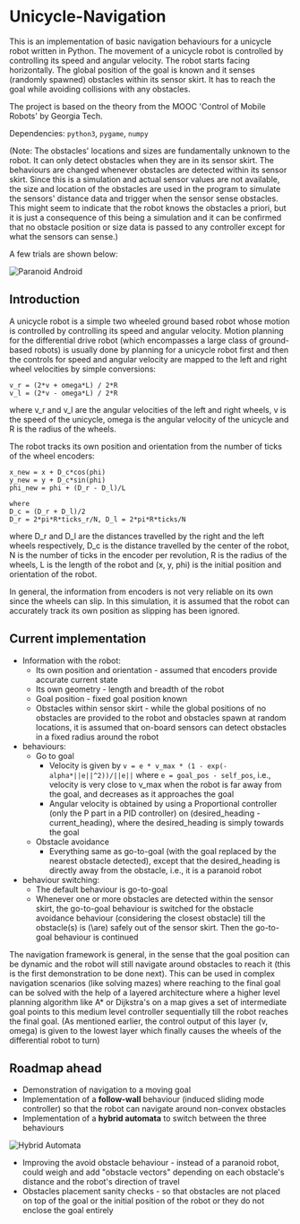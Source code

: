 # Unicycle-Navigation

This is an implementation of basic navigation behaviours for a unicycle robot written in Python. The movement of a unicycle robot is controlled by controlling its speed and angular velocity. The robot starts facing horizontally. The global position of the goal is known and it senses (randomly spawned) obstacles within its sensor skirt. It has to reach the goal while avoiding collisions with any obstacles.

The project is based on the theory from the MOOC 'Control of Mobile Robots' by Georgia Tech.

Dependencies: `python3`, `pygame`, `numpy`

(Note: The obstacles' locations and sizes are fundamentally unknown to the robot. It can only detect obstacles when they are in its sensor skirt. The behaviours are changed whenever obstacles are detected within its sensor skirt. Since this is a simulation and actual sensor values are not available, the size and location of the obstacles are used in the program to simulate the sensors' distance data and trigger when the sensor sense obstacles. This might seem to indicate that the robot knows the obstacles a priori, but it is just a consequence of this being a simulation and it can be confirmed that no obstacle position or size data is passed to any controller except for what the sensors can sense.)

A few trials are shown below:

![Paranoid Android](../resources/paranoid-android.gif)

## Introduction

A unicycle robot is a simple two wheeled ground based robot whose motion is controlled by controlling its speed and angular velocity. Motion planning for the differential drive robot (which encompasses a large class of ground-based robots) is usually done by planning for a unicycle robot first and then the controls for speed and angular velocity are mapped to the left and right wheel velocities by simple conversions:

```
v_r = (2*v + omega*L) / 2*R
v_l = (2*v - omega*L) / 2*R
```

where v_r and v_l are the angular velocities of the left and right wheels, v is the speed of the unicycle, omega is the angular velocity of the unicycle and R is the radius of the wheels.

The robot tracks its own position and orientation from the number of ticks of the wheel encoders:

```
x_new = x + D_c*cos(phi)
y_new = y + D_c*sin(phi)
phi_new = phi + (D_r - D_l)/L

where
D_c = (D_r + D_l)/2
D_r = 2*pi*R*ticks_r/N, D_l = 2*pi*R*ticks/N
```

where D_r and D_l are the distances travelled by the right and the left wheels respectively, D_c is the distance travelled by the center of the robot, N is the number of ticks in the encoder per revolution, R is the radius of the wheels, L is the length of the robot and (x, y, phi) is the initial position and orientation of the robot.

In general, the information from encoders is not very reliable on its own since the wheels can slip. In this simulation, it is assumed that the robot can accurately track its own position as slipping has been ignored.

## Current implementation

- Information with the robot:
  - Its own position and orientation - assumed that encoders provide accurate current state
  - Its own geometry - length and breadth of the robot
  - Goal position - fixed goal position known
  - Obstacles within sensor skirt - while the global positions of no obstacles are provided to the robot and obstacles spawn at random locations, it is assumed that on-board sensors can detect obstacles in a fixed radius around the robot
- behaviours:
  - Go to goal
    - Velocity is given by `v = e * v_max * (1 - exp(-alpha*||e||^2))/||e||` where `e = goal_pos - self_pos`, i.e., velocity is very close to v_max when the robot is far away from the goal, and decreases as it approaches the goal
    - Angular velocity is obtained by using a Proportional controller (only the P part in a PID controller) on (desired_heading - current_heading), where the desired_heading is simply towards the goal
  - Obstacle avoidance
    - Everything same as go-to-goal (with the goal replaced by the nearest obstacle detected), except that the desired_heading is directly away from the obstacle, i.e., it is a paranoid robot
- behaviour switching:
  - The default behaviour is go-to-goal
  - Whenever one or more obstacles are detected within the sensor skirt, the go-to-goal behaviour is switched for the obstacle avoidance behaviour (considering the closest obstacle) till the obstacle(s) is (\are) safely out of the sensor skirt. Then the go-to-goal behaviour is continued

The navigation framework is general, in the sense that the goal position can be dynamic and the robot will still navigate around obstacles to reach it (this is the first demonstration to be done next). This can be used in complex navigation scenarios (like solving mazes) where reaching to the final goal can be solved with the help of a layered architecture where a higher level planning algorithm like A* or Dijkstra's on a map gives a set of intermediate goal points to this medium level controller sequentially till the robot reaches the final goal. (As mentioned earlier, the control output of this layer (v, omega) is given to the lowest layer which finally causes the wheels of the differential robot to turn)

## Roadmap ahead

- Demonstration of navigation to a moving goal
- Implementation of a **follow-wall** behaviour (induced sliding mode controller) so that the robot can navigate around non-convex obstacles
- Implementation of a **hybrid automata** to switch between the three behaviours

![Hybrid Automata](../resources/hybrid-automata.png)

- Improving the avoid obstacle behaviour - instead of a paranoid robot, could weigh and add "obstacle vectors" depending on each obstacle's distance and the robot's direction of travel
- Obstacles placement sanity checks - so that obstacles are not placed on top of the goal or the initial position of the robot or they do not enclose the goal entirely

